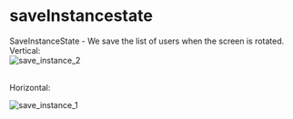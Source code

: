 # saveInstancestate
SaveInstanceState - We save the list of users when the screen is rotated.
<br />
 Vertical: <br />
![save_instance_2](https://github.com/user-attachments/assets/b7a6517f-d346-42cc-837c-6fc01b3ade0a)

<br />
 Horizontal: <br />

 ![save_instance_1](https://github.com/user-attachments/assets/50a3c9d9-5082-477d-b25a-fd0ed8437265)
